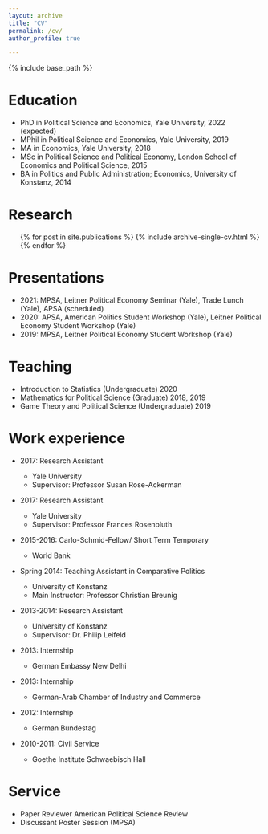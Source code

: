 ```yaml
---
layout: archive
title: "CV"
permalink: /cv/
author_profile: true

---
```


{% include base_path %}

Education
======
* PhD in Political Science and Economics, Yale University, 2022 (expected)
* MPhil in Political Science and Economics, Yale University, 2019
* MA in Economics, Yale University, 2018 
* MSc in Political Science and Political Economy, London School of Economics and Political Science, 2015
* BA in Politics and Public Administration; Economics, University of Konstanz, 2014

Research
======
  <ul>{% for post in site.publications %}
    {% include archive-single-cv.html %}
  {% endfor %}</ul>
  
Presentations
======
* 2021: MPSA, Leitner Political Economy Seminar (Yale), Trade Lunch (Yale), APSA (scheduled)
* 2020: APSA, American Politics Student Workshop (Yale), Leitner Political Economy Student Workshop (Yale)
* 2019: MPSA, Leitner Political Economy Student Workshop (Yale)
 
Teaching
======
* Introduction to Statistics (Undergraduate) 2020
* Mathematics for Political Science (Graduate) 2018, 2019
* Game Theory and Political Science (Undergraduate) 2019
 
Work experience
======

* 2017: Research Assistant
  * Yale University
  * Supervisor: Professor Susan Rose-Ackerman

* 2017: Research Assistant
  * Yale University
  * Supervisor: Professor Frances Rosenbluth

* 2015-2016: Carlo-Schmid-Fellow/ Short Term Temporary
  * World Bank

* Spring 2014: Teaching Assistant in Comparative Politics
  * University of Konstanz
  * Main Instructor: Professor Christian Breunig

* 2013-2014: Research Assistant
  * University of Konstanz
  * Supervisor: Dr. Philip Leifeld

* 2013: Internship
  * German Embassy New Delhi

* 2013: Internship
  * German-Arab Chamber of Industry and Commerce

* 2012: Internship
  * German Bundestag

* 2010-2011: Civil Service
  * Goethe Institute Schwaebisch Hall

Service
======

* Paper Reviewer American Political Science Review
* Discussant Poster Session (MPSA)
 

 
